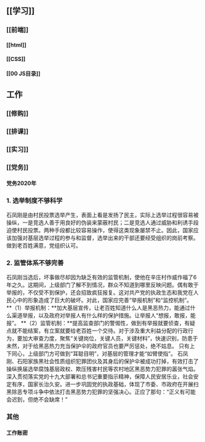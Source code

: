 ## [[学习]]
### [[前端]]
#### [[html]]
#### [[CSS]]
#### [[00 JS目录]]
## 工作
### [[修购]]
### [[排课]]
### [[实习]]
### [[党务]]
#### 党务2020年
### 1. 选举制度不够科学
石凤刚是由村民投票选举产生，表面上看是发扬了民主，实际上选举过程很容易被操纵，一是竞选人善于用良好的伪装来蒙蔽村民；二是竞选人通过威胁和利诱手段迫使村民投票。两种手段都比较容易操作，使得这类现象屡禁不止。因此，国家应该加强对基层选举过程的参与和监督，选举出来的干部还要经受组织的岗前考察。做到老百姓满意，党组织认可。
### 2. 监管体系不够完善
石凤刚当选后，坏事做尽却因为缺乏有效的监管机制，使他在辛庄村作威作福了6年之久。这期间，上级部门了解不到情况，群众不知道到哪里反映问题。偶有敢于举报的，不仅受不到保护，还会招致疯狂报复。这对共产党的执政生态和我党在人民心中的形象造成了巨大的破坏。对此，国家应完善“举报机制”和“监控机制”。
**（1）举报机制：**加大基层宣传，让老百姓知道什么人是黑恶热力，能通过什么渠道举报，以及政府对举报人有什么样的保护措施。让举报人“想报，敢报，能报”。
**（2）监管机制：**提高监查部门的警惕性，做到有举报就要侦查，有疑点就不能结案，有立案就要给老百姓一个交待。对于涉及重大利益分配的行政行为，要加大审查力度，聚焦“关键岗位，关键人员，关键材料”，快速识别，防患于未然，对于给黑恶热力充当保护伞的政府官员也要严厉惩处，绝不姑息。
只有上下同心，上级部门方可做到“耳聪目明”，对基层的管理才能“如臂使指”。
石凤刚、石阳家族黑社会性质组织犯罪团伙及其身后的保护伞被成功打掉，有效打击了操纵换届选举腐蚀基层政权、欺压残害村民等农村地区黑恶势力犯罪的嚣张气焰。深入贯彻落实党的十九大部署和总书记重要指示精神，保障人民安居乐业，社会安定有序，国家长治久安。进一步巩固党的执政基础，体现了市委、市政府在开展扫黑除恶专项斗争中依法打击黑恶势力犯罪的坚强决心。正应了那句：“正义有可能会迟到，但绝不会缺席！”
### 其他
#### 工作账密
